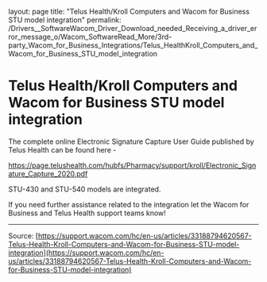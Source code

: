 layout: page
title: "Telus Health/Kroll Computers and Wacom for Business STU model integration"
permalink: /Drivers__SoftwareWacom_Driver_Download_needed_Receiving_a_driver_error_message_o/Wacom_SoftwareRead_More/3rd-party_Wacom_for_Business_Integrations/Telus_HealthKroll_Computers_and_Wacom_for_Business_STU_model_integration

# Telus Health/Kroll Computers and Wacom for Business STU model integration

The complete online Electronic Signature Capture User Guide published by Telus Health can be found here - 

https://page.telushealth.com/hubfs/Pharmacy/support/kroll/Electronic_Signature_Capture_2020.pdf

STU-430 and STU-540 models are integrated.

If you need further assistance related to the integration let the Wacom for Business and Telus Health support teams know!

---
Source: [https://support.wacom.com/hc/en-us/articles/33188794620567-Telus-Health-Kroll-Computers-and-Wacom-for-Business-STU-model-integration](https://support.wacom.com/hc/en-us/articles/33188794620567-Telus-Health-Kroll-Computers-and-Wacom-for-Business-STU-model-integration)
